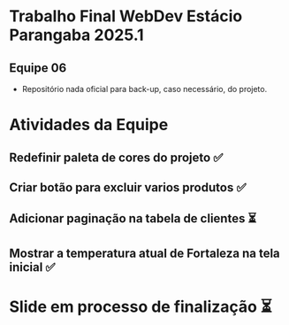 # Trabalho Final WebDev Estácio Parangaba 2025.1

## Equipe 06

- Repositório nada oficial para back-up, caso necessário, do projeto.


# Atividades da Equipe

## Redefinir paleta de cores do projeto ✅

## Criar botão para excluir varios produtos ✅

## Adicionar paginação na tabela de clientes ⏳

## Mostrar a temperatura atual de Fortaleza na tela inicial ✅

# Slide em processo de finalização ⏳
